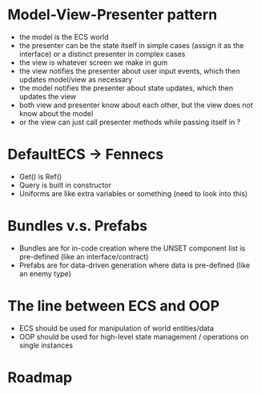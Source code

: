 ﻿# Model-View-Presenter pattern
- the model is the ECS world
- the presenter can be the state itself in simple cases (assign it as the interface)
  or a distinct presenter in complex cases
- the view is whatever screen we make in gum
- the view notifies the presenter about user input events, which then updates model/view as necessary 
- the model notifies the presenter about state updates, which then updates the view
- both view and presenter know about each other, but the view does not know about the model
- or the view can just call presenter methods while passing itself in ?

# DefaultECS -> Fennecs
- Get() is Ref()
- Query is built in constructor
- Uniforms are like extra variables or something (need to look into this)

# Bundles v.s. Prefabs
- Bundles are for in-code creation where the UNSET component list is pre-defined 
  (like an interface/contract)
- Prefabs are for data-driven generation where data is pre-defined (like an enemy type)

# The line between ECS and OOP
- ECS should be used for manipulation of world entities/data
- OOP should be used for high-level state management / operations on single instances

# Roadmap
